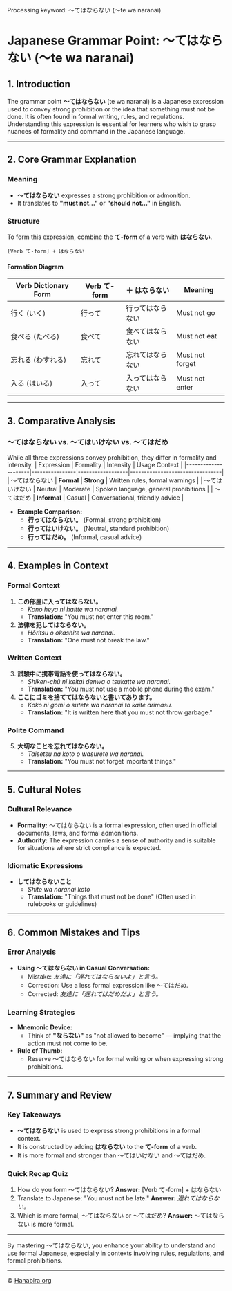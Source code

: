 Processing keyword: ～てはならない (〜te wa naranai)
# Japanese Grammar Point: ～てはならない (〜te wa naranai)

## 1. Introduction
The grammar point **～てはならない** (te wa naranai) is a Japanese expression used to convey strong prohibition or the idea that something must not be done. It is often found in formal writing, rules, and regulations. Understanding this expression is essential for learners who wish to grasp nuances of formality and command in the Japanese language.

---
## 2. Core Grammar Explanation
### Meaning
- **～てはならない** expresses a strong prohibition or admonition.
- It translates to **"must not..."** or **"should not..."** in English.
### Structure
To form this expression, combine the **て-form** of a verb with **はならない**.
```
[Verb て-form] + はならない
```
#### Formation Diagram
| Verb Dictionary Form | Verb て-form | ＋ はならない | Meaning                            |
|----------------------|--------------|--------------|------------------------------------|
| 行く (いく)          | 行って        | 行ってはならない | Must not go                        |
| 食べる (たべる)      | 食べて        | 食べてはならない | Must not eat                       |
| 忘れる (わすれる)    | 忘れて        | 忘れてはならない | Must not forget                    |
| 入る (はいる)        | 入って        | 入ってはならない | Must not enter                     |
---
## 3. Comparative Analysis
### ～てはならない vs. ～てはいけない vs. ～てはだめ
While all three expressions convey prohibition, they differ in formality and intensity.
| Expression          | Formality      | Intensity        | Usage Context                   |
|---------------------|----------------|------------------|---------------------------------|
| ～てはならない       | **Formal**     | **Strong**       | Written rules, formal warnings  |
| ～てはいけない       | Neutral        | Moderate         | Spoken language, general prohibitions |
| ～てはだめ           | **Informal**   | Casual           | Conversational, friendly advice |
- **Example Comparison:**
  - **行ってはならない。** (Formal, strong prohibition)
  - **行ってはいけない。** (Neutral, standard prohibition)
  - **行ってはだめ。** (Informal, casual advice)
---
## 4. Examples in Context
### Formal Context
1. **この部屋に入ってはならない。**
   - *Kono heya ni haitte wa naranai.*
   - **Translation:** "You must not enter this room."
2. **法律を犯してはならない。**
   - *Hōritsu o okashite wa naranai.*
   - **Translation:** "One must not break the law."
### Written Context
3. **試験中に携帯電話を使ってはならない。**
   - *Shiken-chū ni keitai denwa o tsukatte wa naranai.*
   - **Translation:** "You must not use a mobile phone during the exam."
4. **ここにゴミを捨ててはならないと書いてあります。**
   - *Koko ni gomi o sutete wa naranai to kaite arimasu.*
   - **Translation:** "It is written here that you must not throw garbage."
### Polite Command
5. **大切なことを忘れてはならない。**
   - *Taisetsu na koto o wasurete wa naranai.*
   - **Translation:** "You must not forget important things."
---
## 5. Cultural Notes
### Cultural Relevance
- **Formality:** ～てはならない is a formal expression, often used in official documents, laws, and formal admonitions.
- **Authority:** The expression carries a sense of authority and is suitable for situations where strict compliance is expected.
### Idiomatic Expressions
- **してはならないこと**
  - *Shite wa naranai koto*
  - **Translation:** "Things that must not be done" (Often used in rulebooks or guidelines)
---
## 6. Common Mistakes and Tips
### Error Analysis
- **Using ～てはならない in Casual Conversation:**
  - Mistake: *友達に「遅れてはならないよ」と言う。*
  - Correction: Use a less formal expression like ～てはだめ.
  - Corrected: *友達に「遅れてはだめだよ」と言う。*
### Learning Strategies
- **Mnemonic Device:**
  - Think of **"ならない"** as "not allowed to become" — implying that the action must not come to be.
- **Rule of Thumb:**
  - Reserve ～てはならない for formal writing or when expressing strong prohibitions.
---
## 7. Summary and Review
### Key Takeaways
- **～てはならない** is used to express strong prohibitions in a formal context.
- It is constructed by adding **はならない** to the **て-form** of a verb.
- It is more formal and stronger than ～てはいけない and ～てはだめ.
### Quick Recap Quiz
1. How do you form ～てはならない?
   **Answer:** [Verb て-form] + はならない
2. Translate to Japanese: "You must not be late."
   **Answer:** *遅れてはならない。*
3. Which is more formal, ～てはならない or ～てはだめ?
   **Answer:** ～てはならない is more formal.
---
By mastering ～てはならない, you enhance your ability to understand and use formal Japanese, especially in contexts involving rules, regulations, and formal prohibitions.


---

© [Hanabira.org](https://hanabira.org)
